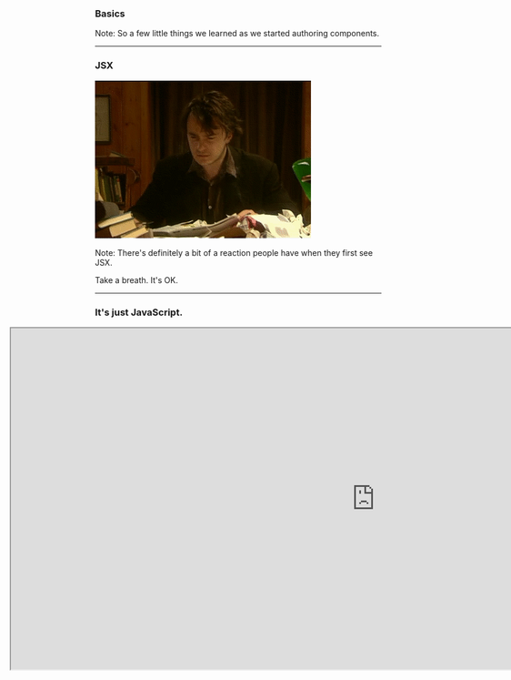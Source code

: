 ### Basics

Note:
So a few little things we learned as we started authoring components.

---

### JSX
![jsx](../../images/jsx.gif)<!-- .element: class="fragment" width="800" -->

Note:
There's definitely a bit of a reaction people have when they first see JSX.

Take a breath. It's OK. 

---

### It's just JavaScript.
<iframe width="1280px" style="max-width: 1280px; margin-left: -150px;" height="600px" src="https://facebook.github.io/react/jsx-compiler.html" />  

Note:
It takes a bit of getting used to, but it makes a lot of sense.

The first thing we tried to do was figure out a way to extract the templates back out to a separate files, which is definitely doable, but misses one of the main benefits of a component based approach - a seperation of concerns is NOT the same as a separation of technologies and having the display logic and generation co-located makes for a much nicer development flow.


---

### Use displayName
![use-display-name](../../images/use-display-name.png)<!-- .element: width="800" -->

Note:
Use displayName. 

It's really helpfule when debugging. It's used in Chrome Inspector you saw before, and in the performance addon I'll show you in a bit.

 You get for free if you're defining components and assigning them to a named variable. 

---

### Don't Render to `body`
![dont-render-to-body](../../images/dont-render-to-body.png)<!-- .element: width="800" -->

Note:
Don't render to body. 

This our bootstrap script that kicks the app off. 

We used to render to body, thinking in made sense for React to manage the whole page, since it was a single page app.

But we also use Googles WebFont loader which likes to add lot's of classes to the body tag, so this didn't go so well.
